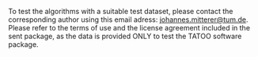 To test the algorithms with a suitable test dataset, please contact the corresponding author using this email adress: johannes.mitterer@tum.de.
Please refer to the terms of use and the license agreement included in the sent package, as the data is provided ONLY to test the TATOO software package.
